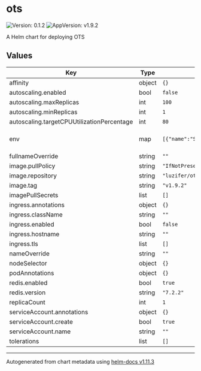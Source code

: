 # ots

![Version: 0.1.2](https://img.shields.io/badge/Version-0.1.2-informational?style=flat-square) ![AppVersion: v1.9.2](https://img.shields.io/badge/AppVersion-v1.9.2-informational?style=flat-square)

A Helm chart for deploying OTS

## Values

| Key | Type | Default | Description |
|-----|------|---------|-------------|
| affinity | object | `{}` |  |
| autoscaling.enabled | bool | `false` |  |
| autoscaling.maxReplicas | int | `100` |  |
| autoscaling.minReplicas | int | `1` |  |
| autoscaling.targetCPUUtilizationPercentage | int | `80` |  |
| env | map | `[{"name":"SECRET_EXPIRY","value":"172800"}]` | environment variables for app config |
| fullnameOverride | string | `""` |  |
| image.pullPolicy | string | `"IfNotPresent"` |  |
| image.repository | string | `"luzifer/ots"` |  |
| image.tag | string | `"v1.9.2"` |  |
| imagePullSecrets | list | `[]` |  |
| ingress.annotations | object | `{}` |  |
| ingress.className | string | `""` |  |
| ingress.enabled | bool | `false` |  |
| ingress.hostname | string | `""` |  |
| ingress.tls | list | `[]` |  |
| nameOverride | string | `""` |  |
| nodeSelector | object | `{}` |  |
| podAnnotations | object | `{}` |  |
| redis.enabled | bool | `true` |  |
| redis.version | string | `"7.2.2"` |  |
| replicaCount | int | `1` |  |
| serviceAccount.annotations | object | `{}` |  |
| serviceAccount.create | bool | `true` |  |
| serviceAccount.name | string | `""` |  |
| tolerations | list | `[]` |  |

----------------------------------------------
Autogenerated from chart metadata using [helm-docs v1.11.3](https://github.com/norwoodj/helm-docs/releases/v1.11.3)
